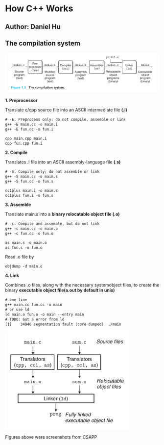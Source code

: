 # How C++ Works

## **Author: Daniel Hu**

## The compilation system

![image-20230221202051461](https://raw.githubusercontent.com/danielhu19/mypicgocloud/master/img/image-20230221202051461.png)

**1. Preprocessor**

Translate c/cpp source file into an ASCII intermediate file **(.i)**

```shell
# -E: Preprocess only; do not compile, assemble or link
g++ -E main.cc -o main.i 
g++ -E fun.cc -o fun.i
```

```shell
cpp main.cpp main.i
cpp fun.cpp fun.i
```

**2. Compile**

Translates .i file into an ASCII assembly-language file **(.s)**

```shell
# -S: Compile only; do not assemble or link
g++ -S main.cc -o main.s
g++ -S fun.cc -o fun.s 
```

```shell
cc1plus main.i -o main.s
cc1plus fun.i -o fun.s
```

**3. Assemble**

Translate main.s into a **binary relocatable object file (.o)** 

```shell
# -c: Compile and assemble, but do not link 
g++ -c main.cc -o main.o
g++ -c fun.cc -o fun.o  
```

```shell
as main.s -o main.o
as fun.s -o fun.o
```

Read .o file by

```shell
objdump -d main.o
```

**4. Link**

Combines .o files, along with the necessary systemobject files, to create the binary **executable object file(a.out by default in unix)**

```shell
# one line
g++ main.cc fun.cc -o main
# or use ld
ld main.o fun.o -o main --entry main
# TODO: Got a error from ld
[1]    34946 segmentation fault (core dumped)  ./main
```

[Why --entry main]: https://stackoverflow.com/questions/34758769/load-warning-cannot-find-entry-symbol-start

![image-20230221224319029](https://raw.githubusercontent.com/danielhu19/mypicgocloud/master/img/image-20230221224319029.png)

Figures above were screenshots from CSAPP

